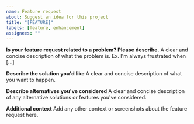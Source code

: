 ```yaml
---
name: Feature request
about: Suggest an idea for this project
title: "[FEATURE]"
labels: [feature, enhancement]
assignees: ""
---
```


<!-- Feel free to remove any unnecessary part ;-) -->

**Is your feature request related to a problem? Please describe.** A clear and concise
description of what the problem is. Ex. I'm always frustrated when [...]

**Describe the solution you'd like** A clear and concise description of what you want to
happen.

**Describe alternatives you've considered** A clear and concise description of any
alternative solutions or features you've considered.

**Additional context** Add any other context or screenshots about the feature request
here.
